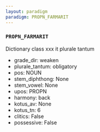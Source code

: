 ```yaml
---
layout: paradigm
paradigm: PROPN_FARMARIT
---
```

### ` PROPN_FARMARIT `

Dictionary class xxx it plurale tantum
* grade_dir: weaken
* plurale_tantum: obligatory
* pos: NOUN
* stem_diphthong: None
* stem_vowel: None
* upos: PROPN
* harmony: back
* kotus_av: None
* kotus_tn: 6
* clitics: False
* possessive: False
